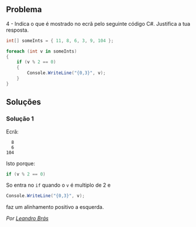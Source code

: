 ﻿## Problema

4 - Indica o que é mostrado no ecrã pelo seguinte código C#. Justifica a tua
resposta.

```cs
int[] someInts = { 11, 8, 6, 3, 9, 104 };

foreach (int v in someInts)
{
    if (v % 2 == 0)
    {
        Console.WriteLine("{0,3}", v);
    }
}
```

## Soluções

### Solução 1

Ecrã:

```text
  8
  6
104
```

Isto porque:

```cs
if (v % 2 == 0)
```

So entra no `if` quando o `v` é multiplo de 2 e

```cs
Console.WriteLine("{0,3}", v);
```

faz um alinhamento positivo a esquerda.

*Por [Leandro Brás](https://github.com/xShadoWalkeR)*